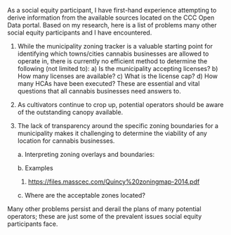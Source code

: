 As a social equity participant, I have first-hand experience attempting to derive information from the available sources located on the CCC Open Data portal. Based on my research, here is a list of problems many other social equity participants and I have encountered.  

1.	While the municipality zoning tracker is a valuable starting point for identifying which towns/cities cannabis businesses are allowed to operate in, there is currently no efficient method to determine the following (not limited to):
    a)	Is the municipality accepting licenses? 
    b)	How many licenses are available?
    c)	What is the license cap?
    d)	How many HCAs have been executed?
    These are essential and vital questions that all cannabis businesses need answers to.
2.	As cultivators continue to crop up, potential operators should be aware of the outstanding canopy available. 
3.	The lack of transparency around the specific zoning boundaries for a municipality makes it challenging to determine the viability of any location for cannabis businesses. 

    a.	Interpreting zoning overlays and boundaries:
    
    b.	Examples
    1.	https://files.masscec.com/Quincy%20zoningmap-2014.pdf
    
    c.	Where are the acceptable zones located? 
    
Many other problems persist and derail the plans of many potential operators; these are just some of the prevalent issues social equity participants face.  
